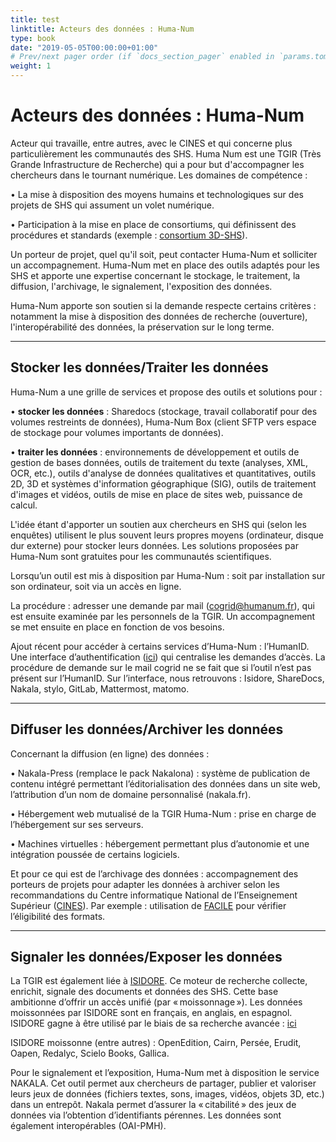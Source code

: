 ```yaml
---
title: test
linktitle: Acteurs des données : Huma-Num
type: book
date: "2019-05-05T00:00:00+01:00"
# Prev/next pager order (if `docs_section_pager` enabled in `params.toml`)
weight: 1
---
```


# Acteurs des données : Huma-Num

Acteur qui travaille, entre autres, avec le CINES et qui concerne plus particulièrement les communautés des SHS. Huma Num est une TGIR (Très Grande Infrastructure de Recherche) qui a pour but d'accompagner les chercheurs dans le tournant numérique. Les domaines de compétence : 

•       La mise à disposition des moyens humains et technologiques sur des projets de SHS qui assument un volet numérique.

•       Participation à la mise en place de consortiums, qui définissent des procédures et standards (exemple : [consortium 3D-SHS](https://shs3d.hypotheses.org/)).

Un porteur de projet, quel qu'il soit, peut contacter Huma-Num et solliciter un accompagnement. Huma-Num met en place des outils adaptés pour les SHS et apporte une expertise concernant le stockage, le traitement, la diffusion, l'archivage, le signalement, l'exposition des données.

Huma-Num apporte son soutien si la demande respecte certains critères : notamment la mise à disposition des données de recherche (ouverture), l'interopérabilité des données, la préservation sur le long terme.
***
## Stocker les données/Traiter les données

Huma-Num a une grille de services et propose des outils et solutions pour : 

•       **stocker les données** : Sharedocs (stockage, travail collaboratif pour des volumes restreints de données), Huma-Num Box (client SFTP vers espace de stockage pour volumes importants de données).

•       **traiter les données** : environnements de développement et outils de gestion de bases données, outils de traitement du texte (analyses, XML, OCR, etc.), outils d'analyse de données qualitatives et quantitatives, outils 2D, 3D et systèmes d'information géographique (SIG), outils de traitement d'images et vidéos, outils de mise en place de sites web, puissance de calcul.

L'idée étant d'apporter un soutien aux chercheurs en SHS qui (selon les enquêtes) utilisent le plus souvent leurs propres moyens (ordinateur, disque dur externe) pour stocker leurs données. Les solutions proposées par Huma-Num sont gratuites pour les communautés scientifiques.

Lorsqu’un outil est mis à disposition par Huma-Num : soit par installation sur son ordinateur, soit via un accès en ligne.

La procédure : adresser une demande par mail (cogrid@humanum.fr), qui est ensuite examinée par les personnels de la TGIR. Un accompagnement se met ensuite en place en fonction de vos besoins.

Ajout récent pour accéder à certains services d’Huma-Num : l’HumanID. Une interface d’authentification ([ici](https://humanid.huma-num.fr/)) qui centralise les demandes d’accès. La procédure de demande sur le mail cogrid ne se fait que si l’outil n’est pas présent sur l’HumanID. Sur l’interface, nous retrouvons : Isidore, ShareDocs, Nakala, stylo, GitLab, Mattermost, matomo.
***
## Diffuser les données/Archiver les données

Concernant la diffusion (en ligne) des données : 

•       Nakala-Press (remplace le pack Nakalona) : système de publication de contenu intégré permettant l’éditorialisation des données dans un site web, l’attribution d’un nom de domaine personnalisé (nakala.fr).

•       Hébergement web mutualisé de la TGIR Huma-Num : prise en charge de l’hébergement sur ses serveurs.

•       Machines virtuelles : hébergement permettant plus d’autonomie et une intégration poussée de certains logiciels.

Et pour ce qui est de l’archivage des données : accompagnement des porteurs de projets pour adapter les données à archiver selon les recommandations du Centre informatique National de l’Enseignement Supérieur ([CINES](https://www.cines.fr/)). Par exemple : utilisation de [FACILE](https://facile.cines.fr/) pour vérifier l’éligibilité des formats.
***
## Signaler les données/Exposer les données

La TGIR est également liée à [ISIDORE](https://isidore.science/). Ce moteur de recherche collecte, enrichit, signale des documents et données des SHS. Cette base ambitionne d’offrir un accès unifié (par « moissonnage »). Les données moissonnées par ISIDORE sont en français, en anglais, en espagnol. ISIDORE gagne à être utilisé par le biais de sa recherche avancée : [ici](https://isidore.science/as)

ISIDORE moissonne (entre autres) : OpenEdition, Cairn, Persée, Erudit, Oapen, Redalyc, Scielo Books, Gallica.

Pour le signalement et l’exposition, Huma-Num met à disposition le service NAKALA. Cet outil permet aux chercheurs de partager, publier et valoriser leurs jeux de données (fichiers textes, sons, images, vidéos, objets 3D, etc.) dans un entrepôt. Nakala permet d’assurer la « citabilité » des jeux de données via l’obtention d’identifiants pérennes. Les données sont également interopérables (OAI-PMH).
